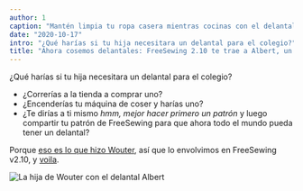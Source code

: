 ```yaml
---
author: 1
caption: "Mantén limpia tu ropa casera mientras cocinas con el delantal Albert"
date: "2020-10-17"
intro: "¿Qué harías si tu hija necesitara un delantal para el colegio?"
title: "Ahora cosemos delantales: FreeSewing 2.10 te trae a Albert, un humilde patrón de delantal"
---
```



¿Qué harías si tu hija necesitara un delantal para el colegio?

 - ¿Correrías a la tienda a comprar uno?
 - ¿Encenderías tu máquina de coser y harías uno?
 - ¿Te dirías a ti mismo _hmm, mejor hacer primero un patrón_ y luego compartir tu patrón de FreeSewing para que ahora todo el mundo pueda tener un delantal?

Porque [eso es lo que hizo Wouter](/showcase/albert-by-wouter/), así que lo envolvimos en FreeSewing v2.10, y [voila](/designs/albert/).

![La hija de Wouter con el delantal Albert](https://posts.freesewing.org/uploads/albert_08ccbfc95b.jpg)


